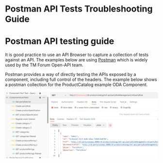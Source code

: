 # Postman API Tests Troubleshooting Guide

# Postman API testing guide

It is good practice to use an API Browser to capture a collection of tests against an API. The examples below are using [Postman](https://www.postman.com/) which is widely used by the TM Forum Open-API team.

Postman provides a way of directly testing the APIs exposed by a component, including full control of the headers. The example below shows a postman collection for the ProductCatalog example ODA Component.

![Postman](Postman.png) 
